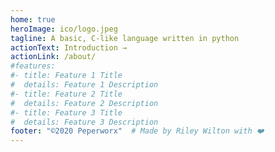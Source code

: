 ```yaml
---
home: true
heroImage: ico/logo.jpeg
tagline: A basic, C-like language written in python
actionText: Introduction →
actionLink: /about/
#features:
#- title: Feature 1 Title
#  details: Feature 1 Description
#- title: Feature 2 Title
#  details: Feature 2 Description
#- title: Feature 3 Title
#  details: Feature 3 Description
footer: "©2020 Peperworx"  # Made by Riley Wilton with ❤️
---
```

